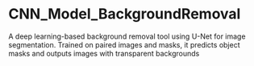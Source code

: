 # CNN_Model_BackgroundRemoval
A deep learning-based background removal tool using U-Net for image segmentation. Trained on paired images and masks, it predicts object masks and outputs images with transparent backgrounds
